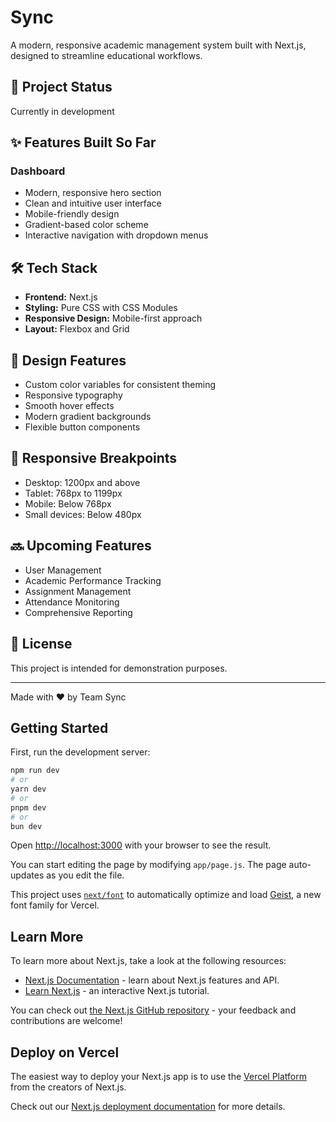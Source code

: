 # Sync

A modern, responsive academic management system built with Next.js, designed to streamline educational workflows.

## 🚀 Project Status
Currently in development

## ✨ Features Built So Far

### Dashboard
- Modern, responsive hero section
- Clean and intuitive user interface
- Mobile-friendly design
- Gradient-based color scheme
- Interactive navigation with dropdown menus

## 🛠️ Tech Stack
- **Frontend:** Next.js
- **Styling:** Pure CSS with CSS Modules
- **Responsive Design:** Mobile-first approach
- **Layout:** Flexbox and Grid

## 🎨 Design Features
- Custom color variables for consistent theming
- Responsive typography
- Smooth hover effects
- Modern gradient backgrounds
- Flexible button components

## 📱 Responsive Breakpoints
- Desktop: 1200px and above
- Tablet: 768px to 1199px
- Mobile: Below 768px
- Small devices: Below 480px

## 🔜 Upcoming Features
- User Management
- Academic Performance Tracking
- Assignment Management
- Attendance Monitoring
- Comprehensive Reporting

## 📄 License
This project is intended for demonstration purposes.

---
Made with ❤️ by Team Sync

## Getting Started

First, run the development server:

```bash
npm run dev
# or
yarn dev
# or
pnpm dev
# or
bun dev
```

Open [http://localhost:3000](http://localhost:3000) with your browser to see the result.

You can start editing the page by modifying `app/page.js`. The page auto-updates as you edit the file.

This project uses [`next/font`](https://nextjs.org/docs/app/building-your-application/optimizing/fonts) to automatically optimize and load [Geist](https://vercel.com/font), a new font family for Vercel.

## Learn More

To learn more about Next.js, take a look at the following resources:

- [Next.js Documentation](https://nextjs.org/docs) - learn about Next.js features and API.
- [Learn Next.js](https://nextjs.org/learn) - an interactive Next.js tutorial.

You can check out [the Next.js GitHub repository](https://github.com/vercel/next.js) - your feedback and contributions are welcome!

## Deploy on Vercel

The easiest way to deploy your Next.js app is to use the [Vercel Platform](https://vercel.com/new?utm_medium=default-template&filter=next.js&utm_source=create-next-app&utm_campaign=create-next-app-readme) from the creators of Next.js.

Check out our [Next.js deployment documentation](https://nextjs.org/docs/app/building-your-application/deploying) for more details.
